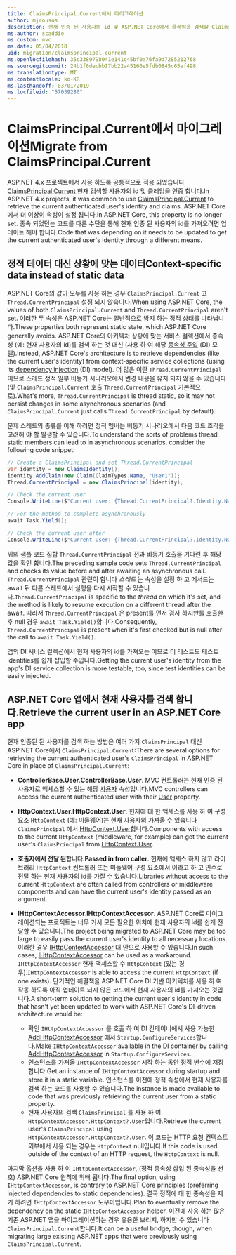 ```yaml
---
title: ClaimsPrincipal.Current에서 마이그레이션
author: mjrousos
description: 현재 인증 된 사용자의 id 및 ASP.NET Core에서 클레임을 검색할 ClaimsPrincipal.Current에서 마이그레이션하는 방법에 알아봅니다.
ms.author: scaddie
ms.custom: mvc
ms.date: 05/04/2018
uid: migration/claimsprincipal-current
ms.openlocfilehash: 35c3389798041e141c45bf0a76fa9d7285212768
ms.sourcegitcommit: 24b1f6decbb17bb22a45166e5fdb0845c65af498
ms.translationtype: MT
ms.contentlocale: ko-KR
ms.lasthandoff: 03/01/2019
ms.locfileid: "57039280"
---
```

# <a name="migrate-from-claimsprincipalcurrent"></a><span data-ttu-id="5245a-103">ClaimsPrincipal.Current에서 마이그레이션</span><span class="sxs-lookup"><span data-stu-id="5245a-103">Migrate from ClaimsPrincipal.Current</span></span>

<span data-ttu-id="5245a-104">ASP.NET 4.x 프로젝트에서 사용 하도록 공통적으로 적용 되었습니다 [ClaimsPrincipal.Current](/dotnet/api/system.security.claims.claimsprincipal.current) 현재 검색할 사용자의 id 및 클레임을 인증 합니다.</span><span class="sxs-lookup"><span data-stu-id="5245a-104">In ASP.NET 4.x projects, it was common to use [ClaimsPrincipal.Current](/dotnet/api/system.security.claims.claimsprincipal.current) to retrieve the current authenticated user's identity and claims.</span></span> <span data-ttu-id="5245a-105">ASP.NET Core에서 더 이상이 속성이 설정 됩니다.</span><span class="sxs-lookup"><span data-stu-id="5245a-105">In ASP.NET Core, this property is no longer set.</span></span> <span data-ttu-id="5245a-106">종속 되었던는 코드를 다른 수단을 통해 현재 인증 된 사용자의 id를 가져오려면 업데이트 해야 합니다.</span><span class="sxs-lookup"><span data-stu-id="5245a-106">Code that was depending on it needs to be updated to get the current authenticated user's identity through a different means.</span></span>

## <a name="context-specific-data-instead-of-static-data"></a><span data-ttu-id="5245a-107">정적 데이터 대신 상황에 맞는 데이터</span><span class="sxs-lookup"><span data-stu-id="5245a-107">Context-specific data instead of static data</span></span>

<span data-ttu-id="5245a-108">ASP.NET Core의 값이 모두를 사용 하는 경우 `ClaimsPrincipal.Current` 고 `Thread.CurrentPrincipal` 설정 되지 않습니다.</span><span class="sxs-lookup"><span data-stu-id="5245a-108">When using ASP.NET Core, the values of both `ClaimsPrincipal.Current` and `Thread.CurrentPrincipal` aren't set.</span></span> <span data-ttu-id="5245a-109">이러한 두 속성은 ASP.NET Core는 일반적으로 방지 하는 정적 상태를 나타냅니다.</span><span class="sxs-lookup"><span data-stu-id="5245a-109">These properties both represent static state, which ASP.NET Core generally avoids.</span></span> <span data-ttu-id="5245a-110">ASP.NET Core의 아키텍처 상황에 맞는 서비스 컬렉션에서 종속성 (예: 현재 사용자의 id)를 검색 하는 것 대신 (사용 하 여 해당 [종속성 주입](xref:fundamentals/dependency-injection) (DI) 모델).</span><span class="sxs-lookup"><span data-stu-id="5245a-110">Instead, ASP.NET Core's architecture is to retrieve dependencies (like the current user's identity) from context-specific service collections (using its [dependency injection](xref:fundamentals/dependency-injection) (DI) model).</span></span> <span data-ttu-id="5245a-111">더 많은 이란 `Thread.CurrentPrincipal` 이므로 스레드 정적 일부 비동기 시나리오에서 변경 내용을 유지 되지 않을 수 있습니다 (및 `ClaimsPrincipal.Current` 호출 `Thread.CurrentPrincipal` 기본적으로).</span><span class="sxs-lookup"><span data-stu-id="5245a-111">What's more, `Thread.CurrentPrincipal` is thread static, so it may not persist changes in some asynchronous scenarios (and `ClaimsPrincipal.Current` just calls `Thread.CurrentPrincipal` by default).</span></span>

<span data-ttu-id="5245a-112">문제 스레드의 종류를 이해 하려면 정적 멤버는 비동기 시나리오에서 다음 코드 조각을 고려해 야 할 발생할 수 있습니다.</span><span class="sxs-lookup"><span data-stu-id="5245a-112">To understand the sorts of problems thread static members can lead to in asynchronous scenarios, consider the following code snippet:</span></span>

```csharp
// Create a ClaimsPrincipal and set Thread.CurrentPrincipal
var identity = new ClaimsIdentity();
identity.AddClaim(new Claim(ClaimTypes.Name, "User1"));
Thread.CurrentPrincipal = new ClaimsPrincipal(identity);

// Check the current user
Console.WriteLine($"Current user: {Thread.CurrentPrincipal?.Identity.Name}");

// For the method to complete asynchronously
await Task.Yield();

// Check the current user after
Console.WriteLine($"Current user: {Thread.CurrentPrincipal?.Identity.Name}");
```

<span data-ttu-id="5245a-113">위의 샘플 코드 집합 `Thread.CurrentPrincipal` 전과 비동기 호출을 기다린 후 해당 값을 확인 합니다.</span><span class="sxs-lookup"><span data-stu-id="5245a-113">The preceding sample code sets `Thread.CurrentPrincipal` and checks its value before and after awaiting an asynchronous call.</span></span> <span data-ttu-id="5245a-114">`Thread.CurrentPrincipal` 관련이 합니다 *스레드* 는 속성을 설정 하 고 메서드는 await 뒤 다른 스레드에서 실행을 다시 시작할 수 있습니다.</span><span class="sxs-lookup"><span data-stu-id="5245a-114">`Thread.CurrentPrincipal` is specific to the *thread* on which it's set, and the method is likely to resume execution on a different thread after the await.</span></span> <span data-ttu-id="5245a-115">따라서 `Thread.CurrentPrincipal` 은 present를 먼저 검사 하지만를 호출한 후 null 경우 `await Task.Yield()`합니다.</span><span class="sxs-lookup"><span data-stu-id="5245a-115">Consequently, `Thread.CurrentPrincipal` is present when it's first checked but is null after the call to `await Task.Yield()`.</span></span>

<span data-ttu-id="5245a-116">앱의 DI 서비스 컬렉션에서 현재 사용자의 id를 가져오는 이므로 더 테스트도 테스트 identities를 쉽게 삽입할 수입니다.</span><span class="sxs-lookup"><span data-stu-id="5245a-116">Getting the current user's identity from the app's DI service collection is more testable, too, since test identities can be easily injected.</span></span>

## <a name="retrieve-the-current-user-in-an-aspnet-core-app"></a><span data-ttu-id="5245a-117">ASP.NET Core 앱에서 현재 사용자를 검색 합니다.</span><span class="sxs-lookup"><span data-stu-id="5245a-117">Retrieve the current user in an ASP.NET Core app</span></span>

<span data-ttu-id="5245a-118">현재 인증된 된 사용자를 검색 하는 방법은 여러 가지 `ClaimsPrincipal` 대신 ASP.NET Core에서 `ClaimsPrincipal.Current`:</span><span class="sxs-lookup"><span data-stu-id="5245a-118">There are several options for retrieving the current authenticated user's `ClaimsPrincipal` in ASP.NET Core in place of `ClaimsPrincipal.Current`:</span></span>

* <span data-ttu-id="5245a-119">**ControllerBase.User**.</span><span class="sxs-lookup"><span data-stu-id="5245a-119">**ControllerBase.User**.</span></span> <span data-ttu-id="5245a-120">MVC 컨트롤러는 현재 인증 된 사용자로 액세스할 수 있는 해당 [사용자](/dotnet/api/microsoft.aspnetcore.mvc.controllerbase.user) 속성입니다.</span><span class="sxs-lookup"><span data-stu-id="5245a-120">MVC controllers can access the current authenticated user with their [User](/dotnet/api/microsoft.aspnetcore.mvc.controllerbase.user) property.</span></span>
* <span data-ttu-id="5245a-121">**HttpContext.User**.</span><span class="sxs-lookup"><span data-stu-id="5245a-121">**HttpContext.User**.</span></span> <span data-ttu-id="5245a-122">현재에 대 한 액세스를 사용 하 여 구성 요소 `HttpContext` (예: 미들웨어)는 현재 사용자의 가져올 수 있습니다 `ClaimsPrincipal` 에서 [HttpContext.User](/dotnet/api/microsoft.aspnetcore.http.httpcontext.user)합니다.</span><span class="sxs-lookup"><span data-stu-id="5245a-122">Components with access to the current `HttpContext` (middleware, for example) can get the current user's `ClaimsPrincipal` from [HttpContext.User](/dotnet/api/microsoft.aspnetcore.http.httpcontext.user).</span></span>
* <span data-ttu-id="5245a-123">**호출자에서 전달 된**합니다.</span><span class="sxs-lookup"><span data-stu-id="5245a-123">**Passed in from caller**.</span></span> <span data-ttu-id="5245a-124">현재에 액세스 하지 않고 라이브러리 `HttpContext` 컨트롤러 또는 미들웨어 구성 요소에서 이라고 하 고 인수로 전달 하는 현재 사용자의 id를 가질 수 있습니다.</span><span class="sxs-lookup"><span data-stu-id="5245a-124">Libraries without access to the current `HttpContext` are often called from controllers or middleware components and can have the current user's identity passed as an argument.</span></span>
* <span data-ttu-id="5245a-125">**IHttpContextAccessor**.</span><span class="sxs-lookup"><span data-stu-id="5245a-125">**IHttpContextAccessor**.</span></span> <span data-ttu-id="5245a-126">ASP.NET Core로 마이그레이션되는 프로젝트는 너무 커서 모든 필요한 위치에 현재 사용자의 id를 쉽게 전달할 수 있습니다.</span><span class="sxs-lookup"><span data-stu-id="5245a-126">The project being migrated to ASP.NET Core may be too large to easily pass the current user's identity to all necessary locations.</span></span> <span data-ttu-id="5245a-127">이러한 경우 [IHttpContextAccessor](/dotnet/api/microsoft.aspnetcore.http.ihttpcontextaccessor) 대 안으로 사용할 수 있습니다.</span><span class="sxs-lookup"><span data-stu-id="5245a-127">In such cases, [IHttpContextAccessor](/dotnet/api/microsoft.aspnetcore.http.ihttpcontextaccessor) can be used as a workaround.</span></span> <span data-ttu-id="5245a-128">`IHttpContextAccessor` 현재 액세스할 수 `HttpContext` (있는 경우).</span><span class="sxs-lookup"><span data-stu-id="5245a-128">`IHttpContextAccessor` is able to access the current `HttpContext` (if one exists).</span></span> <span data-ttu-id="5245a-129">단기적인 해결책을 ASP.NET Core DI 기반 아키텍처를 사용 하 여 작동 하도록 아직 업데이트 되지 않은 코드에서 현재 사용자의 id를 가져오는 것입니다.</span><span class="sxs-lookup"><span data-stu-id="5245a-129">A short-term solution to getting the current user's identity in code that hasn't yet been updated to work with ASP.NET Core's DI-driven architecture would be:</span></span>

  * <span data-ttu-id="5245a-130">확인 `IHttpContextAccessor` 를 호출 하 여 DI 컨테이너에서 사용 가능한 [AddHttpContextAccessor](https://github.com/aspnet/Hosting/issues/793) 에서 `Startup.ConfigureServices`합니다.</span><span class="sxs-lookup"><span data-stu-id="5245a-130">Make `IHttpContextAccessor` available in the DI container by calling [AddHttpContextAccessor](https://github.com/aspnet/Hosting/issues/793) in `Startup.ConfigureServices`.</span></span>
  * <span data-ttu-id="5245a-131">인스턴스를 가져올 `IHttpContextAccessor` 시작 하는 동안 정적 변수에 저장 합니다.</span><span class="sxs-lookup"><span data-stu-id="5245a-131">Get an instance of `IHttpContextAccessor` during startup and store it in a static variable.</span></span> <span data-ttu-id="5245a-132">인스턴스를 이전에 정적 속성에서 현재 사용자를 검색 하는 코드를 사용할 수 있습니다.</span><span class="sxs-lookup"><span data-stu-id="5245a-132">The instance is made available to code that was previously retrieving the current user from a static property.</span></span>
  * <span data-ttu-id="5245a-133">현재 사용자의 검색 `ClaimsPrincipal` 를 사용 하 여 `HttpContextAccessor.HttpContext?.User`입니다.</span><span class="sxs-lookup"><span data-stu-id="5245a-133">Retrieve the current user's `ClaimsPrincipal` using `HttpContextAccessor.HttpContext?.User`.</span></span> <span data-ttu-id="5245a-134">이 코드는 HTTP 요청 컨텍스트 외부에서 사용 되는 경우는 `HttpContext` null입니다.</span><span class="sxs-lookup"><span data-stu-id="5245a-134">If this code is used outside of the context of an HTTP request, the `HttpContext` is null.</span></span>

<span data-ttu-id="5245a-135">마지막 옵션을 사용 하 여 `IHttpContextAccessor`, (정적 종속성 삽입 된 종속성을 선호) ASP.NET Core 원칙에 위배 됩니다.</span><span class="sxs-lookup"><span data-stu-id="5245a-135">The final option, using `IHttpContextAccessor`, is contrary to ASP.NET Core principles (preferring injected dependencies to static dependencies).</span></span> <span data-ttu-id="5245a-136">결국 정적에 대 한 종속성을 제거 하려면 `IHttpContextAccessor` 도우미입니다.</span><span class="sxs-lookup"><span data-stu-id="5245a-136">Plan to eventually remove the dependency on the static `IHttpContextAccessor` helper.</span></span> <span data-ttu-id="5245a-137">이전에 사용 하는 많은 기존 ASP.NET 앱을 마이그레이션하는 경우 유용한 브리지, 하지만 수 있습니다 `ClaimsPrincipal.Current`합니다.</span><span class="sxs-lookup"><span data-stu-id="5245a-137">It can be a useful bridge, though, when migrating large existing ASP.NET apps that were previously using `ClaimsPrincipal.Current`.</span></span>
